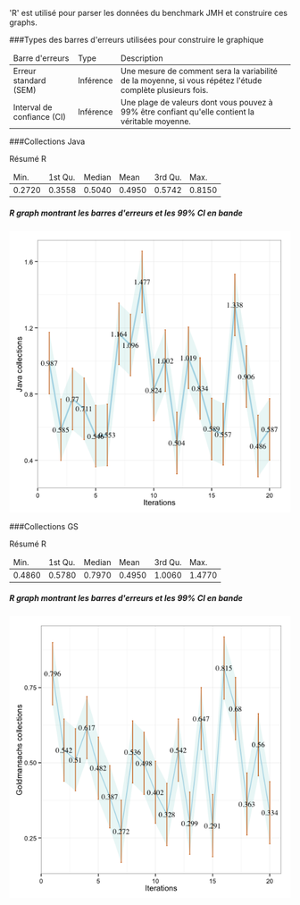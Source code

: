 'R' est utilisé pour parser les données du benchmark JMH et construire ces graphs.


###Types des barres d'erreurs utilisées pour construire le graphique

<table>
    <thead>
    <tr>
         <td>Barre d'erreurs</td>
         <td>Type</td>
         <td>Description</td>
    </tr>
    </thead>
    <tr>
        <td>Erreur standard (SEM)</td>
        <td>Inférence</td>
        <td>Une mesure de comment sera la variabilité de la moyenne, si vous répétez l'étude complète plusieurs fois.</td>
    </tr>
    <tr>
        <td>Interval de confiance (CI)</td>
        <td>Inférence</td>
        <td>Une plage de valeurs dont vous pouvez à 99% être confiant qu'elle contient la véritable moyenne.</td>
    </tr>
</table>

###Collections Java

Résumé R

<table>
    <thead>
    <tr>
         <td>Min.</td>
         <td>1st Qu.</td>
         <td>Median</td>
         <td>Mean</td>
         <td>3rd Qu.</td>
         <td>Max.</td>
    </tr>
    </thead>
    <tr>
        <td> 0.2720</td>
		<td>0.3558</td>
		<td>0.5040</td>
		<td>0.4950</td>
		<td>0.5742</td>
		<td>0.8150</td>
    </tr>
</table>


##### R graph montrant les barres d'erreurs et les 99% CI en bande

![Alt text](ggplotjc.png)

###Collections GS

Résumé R

<table>
    <thead>
    <tr>
         <td>Min.</td>
         <td>1st Qu.</td>
         <td>Median</td>
         <td>Mean</td>
         <td>3rd Qu.</td>
         <td>Max.</td>
    </tr>
    </thead>
    <tr>
        <td>0.4860</td>
		<td>0.5780</td>
		<td>0.7970</td>
		<td>0.4950</td>
		<td>1.0060</td>
		<td>1.4770</td>
    </tr>
</table>

##### R graph montrant les barres d'erreurs et les 99% CI en bande


![Alt text](ggplotgc.png)

